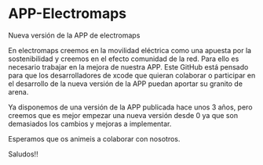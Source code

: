 # APP-Electromaps
Nueva versión de la APP de electromaps

En electromaps creemos en la movilidad eléctrica como una apuesta por la sostenibilidad y creemos en el efecto comunidad de la red. Para ello es necesario trabajar en la mejora de nuestra APP. Este GitHub está pensado para que los desarrolladores de xcode que quieran colaborar o participar en el desarrollo de la nueva versión de la APP puedan aportar su granito de arena.

Ya disponemos de una versión de la APP publicada hace unos 3 años, pero creemos que es mejor empezar una nueva versión desde 0 ya que son demasiados los cambios y mejoras a implementar.

Esperamos que os animeis a colaborar con nosotros.

Saludos!!

